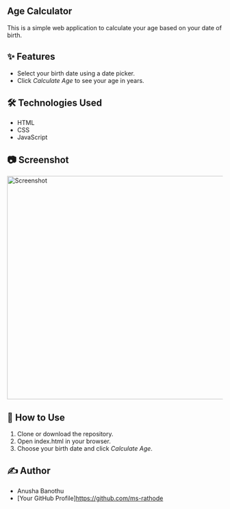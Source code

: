 ## Age Calculator
This is a simple web application to calculate your age based on your date of birth.

## ✨ Features

- Select your birth date using a date picker.
- Click *Calculate Age* to see your age in years.

## 🛠 Technologies Used

- HTML
- CSS
- JavaScript
## 📷 Screenshot

<img width="521" alt="Screenshot " src="https://github.com/user-attachments/assets/4700051c-755e-4b59-ac18-e29af46871e8" />



## 🚀 How to Use

1. Clone or download the repository.
2. Open index.html in your browser.
3. Choose your birth date and click *Calculate Age*.

## ✍ Author

- Anusha Banothu
- [Your GitHub Profile]https://github.com/ms-rathode
